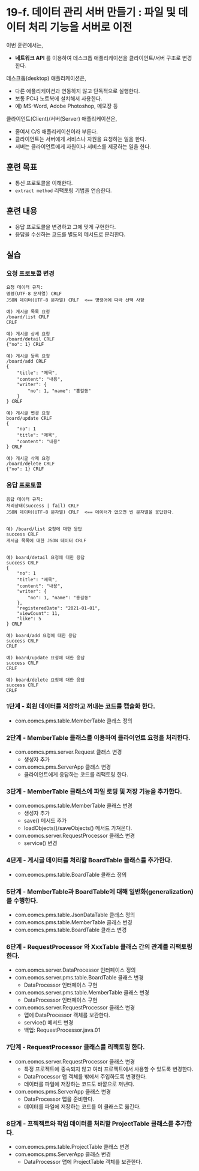 # 19-f. 데이터 관리 서버 만들기 : 파일 및 데이터 처리 기능을 서버로 이전


이번 훈련에서는,
- **네트워크 API** 를 이용하여 데스크톱 애플리케이션을 클라이언트/서버 구조로 변경한다.

데스크톱(desktop) 애플리케이션은,
- 다른 애플리케이션과 연동하지 않고 단독적으로 실행한다.
- 보통 PC나 노트북에 설치해서 사용한다.
- 예) MS-Word, Adobe Photoshop, 메모장 등

클라이언트(Client)/서버(Server) 애플리케이션은,
- 줄여서 C/S 애플리케이션이라 부른다.
- 클라이언트는 서버에게 서비스나 자원을 요청하는 일을 한다.
- 서버는 클라이언트에게 자원이나 서비스를 제공하는 일을 한다.


## 훈련 목표
- 통신 프로토콜을 이해한다.
- `extract method` 리팩토링 기법을 연습한다.

## 훈련 내용
- 응답 프로토콜을 변경하고 그에 맞게 구현한다.
- 응답을 수신하는 코드를 별도의 메서드로 분리한다.

## 실습

### 요청 프로토콜 변경

```
요청 데이터 규칙: 
명령(UTF-8 문자열) CRLF
JSON 데이터(UTF-8 문자열) CRLF  <== 명령어에 따라 선택 사항

예) 게시글 목록 요청
/board/list CRLF
CRLF

예) 게시글 상세 요청
/board/detail CRLF
{"no": 1} CRLF

예) 게시글 등록 요청
/board/add CRLF
{
    "title": "제목", 
    "content": "내용", 
    "writer": {
        "no": 1, "name": "홍길동"
    }
} CRLF

예) 게시글 변경 요청
board/update CRLF
{
    "no": 1
    "title": "제목", 
    "content": "내용"
} CRLF

예) 게시글 삭제 요청
/board/delete CRLF
{"no": 1} CRLF
```

### 응답 프로토콜

```
응답 데이터 규칙: 
처리상태(success | fail) CRLF
JSON 데이터(UTF-8 문자열) CRLF  <== 데이터가 없으면 빈 문자열을 응답한다.


예) /board/list 요청에 대한 응답
success CRLF
게시글 목록에 대한 JSON 데이터 CRLF


예) board/detail 요청에 대한 응답
success CRLF
{
    "no": 1
    "title": "제목", 
    "content": "내용", 
    "writer": {
        "no": 1, "name": "홍길동"
    },
    "registeredDate": "2021-01-01",
    "viewCount": 11,
    "like": 5
} CRLF

예) board/add 요청에 대한 응답
success CRLF
CRLF

예) board/update 요청에 대한 응답
success CRLF
CRLF

예) board/delete 요청에 대한 응답
success CRLF
CRLF
```

### 1단계 - 회원 데이터를 저장하고 꺼내는 코드를 캡슐화 한다.

- com.eomcs.pms.table.MemberTable 클래스 정의

### 2단계 - MemberTable 클래스를 이용하여 클라이언트 요청을 처리한다.

- com.eomcs.pms.server.Request 클래스 변경
    - 생성자 추가
- com.eomcs.pms.ServerApp 클래스 변경
    - 클라이언트에게 응답하는 코드를 리팩토링 한다.

### 3단계 - MemberTable 클래스에 파일 로딩 및 저장 기능을 추가한다.

- com.eomcs.pms.table.MemberTable 클래스 변경
    - 생성자 추가
    - save() 메서드 추가
    - loadObjects()/saveObjects() 메서드 가져온다.
- com.eomcs.server.RequestProcessor 클래스 변경
    - service() 변경

### 4단계 - 게시글 데이터를 처리할 BoardTable 클래스를 추가한다.

- com.eomcs.pms.table.BoardTable 클래스 정의

### 5단계 - MemberTable과 BoardTable에 대해 일반화(generalization)를 수행한다.

- com.eomcs.pms.table.JsonDataTable 클래스 정의
- com.eomcs.pms.table.MemberTable 클래스 변경
- com.eomcs.pms.table.BoardTable 클래스 변경

### 6단계 - RequestProcessor 와 XxxTable 클래스 간의 관계를 리팩토링한다.

- com.eomcs.server.DataProcessor 인터페이스 정의
- com.eomcs.server.pms.table.BoardTable 클래스 변경
    - DataProcessor 인터페이스 구현
- com.eomcs.server.pms.table.MemberTable 클래스 변경
    - DataProcessor 인터페이스 구현
- com.eomcs.server.RequestProcessor 클래스 변경
    - 맵에 DataProcessor 객체를 보관한다.
    - service() 메서드 변경
    - 백업: RequestProcessor.java.01

### 7단계 - RequestProcessor 클래스를 리팩토링 한다.

- com.eomcs.server.RequestProcessor 클래스 변경
    - 특정 프로젝트에 종속되지 않고 여러 프로젝트에서 사용할 수 있도록 변경한다.
    - DataProcessor 맵 객체를 밖에서 주입하도록 변경한다.
    - 데이터를 파일에 저장하는 코드도 바깥으로 꺼낸다.
- com.eomcs.pms.ServerApp 클래스 변경
    - DataProcessor 맵을 준비한다.
    - 데이터를 파일에 저장하는 코드를 이 클래스로 옮긴다.

### 8단계 - 프젝젝트와 작업 데이터를 처리할 ProjectTable 클래스를 추가한다.

- com.eomcs.pms.table.ProjectTable 클래스 변경
- com.eomcs.pms.ServerApp 클래스 변경
    - DataProcessor 맵에 ProjectTable 객체를 보관한다.